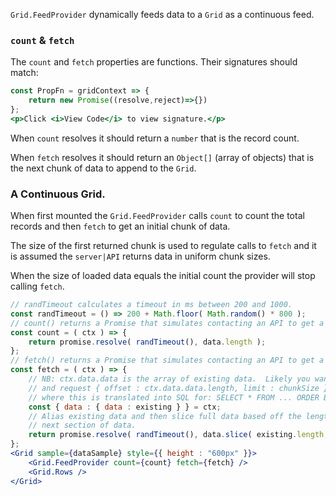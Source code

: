`Grid.FeedProvider` dynamically feeds data to a `Grid` as a continuous feed.

### `count` & `fetch`  

The `count` and `fetch` properties are functions.  Their signatures should match:  
```jsx
const PropFn = gridContext => {
    return new Promise((resolve,reject)=>{})
};
<p>Click <i>View Code</i> to view signature.</p>
```

When `count` resolves it should return a `number` that is the record count.  

When `fetch` resolves it should return an `Object[]` (array of objects) that is the next chunk of data to append to the `Grid`.  

### A Continuous Grid.  

When first mounted the `Grid.FeedProvider` calls `count` to count the total records and then `fetch` to get an initial chunk of data.  

The size of the first returned chunk is used to regulate calls to `fetch` and it is assumed the `server|API` returns data in
uniform chunk sizes.  

When the size of loaded data equals the initial count the provider will stop calling `fetch`.  

```jsx
// randTimeout calculates a timeout in ms between 200 and 1000.
const randTimeout = () => 200 + Math.floor( Math.random() * 800 );
// count() returns a Promise that simulates contacting an API to get a record count.
const count = ( ctx ) => {
    return promise.resolve( randTimeout(), data.length );
};
// fetch() returns a Promise that simulates contacting an API to get a page of data.
const fetch = ( ctx ) => {
    // NB: ctx.data.data is the array of existing data.  Likely you want to call your API
    // and request { offset : ctx.data.data.length, limit : chunkSize }
    // where this is translated into SQL for: SELECT * FROM ... ORDER BY ... LIMIT offset, limit
    const { data : { data : existing } } = ctx;
    // Alias existing data and then slice full data based off the length of existing to return
    // next section of data.
    return promise.resolve( randTimeout(), data.slice( existing.length, existing.length + 100 ) );
};
<Grid sample={dataSample} style={{ height : "600px" }}>
    <Grid.FeedProvider count={count} fetch={fetch} />
    <Grid.Rows />
</Grid>
```
